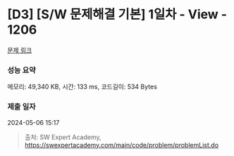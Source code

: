# [D3] [S/W 문제해결 기본] 1일차 - View - 1206 

[문제 링크](https://swexpertacademy.com/main/code/problem/problemDetail.do?contestProbId=AV134DPqAA8CFAYh) 

### 성능 요약

메모리: 49,340 KB, 시간: 133 ms, 코드길이: 534 Bytes

### 제출 일자

2024-05-06 15:17



> 출처: SW Expert Academy, https://swexpertacademy.com/main/code/problem/problemList.do
